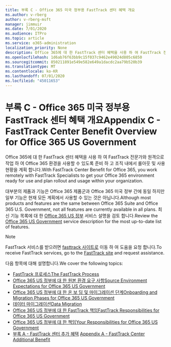 ```yaml
---
title: 부록 C - Office 365 미국 정부용 FastTrack 센터 혜택 개요
ms.author: v-rberg
author: v-rberg-msft
manager: jimmuir
ms.date: 7/01/2020
ms.audience: ITPro
ms.topic: article
ms.service: o365-administration
localization_priority: None
description: Office 365에 대 한 FastTrack 센터 혜택을 사용 하 여 FastTrack 전문가와 원격으로 작업 하 여 Office 365 환경을 사용할 수 있도록 준비 하 고 조직 내에서 롤아웃 및 사용 현황을 계획 합니다.
ms.openlocfilehash: 1d6ab76f63bb9c15f037c9462e49024d805c6850
ms.sourcegitcommit: 850211891e549e582e649a1dacdc2aa79b520b39
ms.translationtype: MT
ms.contentlocale: ko-KR
ms.lasthandoff: 07/01/2020
ms.locfileid: "45011653"
---
```

# <a name="appendix-c---fasttrack-center-benefit-overview-for-office-365-us-government"></a><span data-ttu-id="2be57-103">부록 C - Office 365 미국 정부용 FastTrack 센터 혜택 개요</span><span class="sxs-lookup"><span data-stu-id="2be57-103">Appendix C - FastTrack Center Benefit Overview for Office 365 US Government</span></span>

<span data-ttu-id="2be57-104">Office 365에 대 한 FastTrack 센터 혜택을 사용 하 여 FastTrack 전문가와 원격으로 작업 하 여 Office 365 환경을 사용할 수 있도록 준비 하 고 조직 내에서 롤아웃 및 사용 현황을 계획 합니다.</span><span class="sxs-lookup"><span data-stu-id="2be57-104">With FastTrack Center Benefit for Office 365, you work remotely with FastTrack Specialists to get your Office 365 environment ready for use and plan rollout and usage within your organization.</span></span> 
  
<span data-ttu-id="2be57-105">대부분의 제품과 기능은 Office 365 제품군과 Office 365 미국 정부 간에 동일 하지만 일부 기능은 현재 모든 계획에서 사용할 수 있는 것은 아닙니다.</span><span class="sxs-lookup"><span data-stu-id="2be57-105">Although most products and features are the same between Office 365 Suite and Office 365 U.S. Government, not all features are currently available in all plans.</span></span> <span data-ttu-id="2be57-106">최신 기능 목록에 대 한 [Office 365 US 정부](https://aka.ms/aboutgovcloud) 서비스 설명을 검토 합니다.</span><span class="sxs-lookup"><span data-stu-id="2be57-106">Review the [Office 365 US Government](https://aka.ms/aboutgovcloud) service description for the most up-to-date list of features.</span></span>

> [!NOTE]
> <span data-ttu-id="2be57-107">FastTrack 서비스를 받으려면 [fasttrack 사이트로](https://go.microsoft.com/fwlink/?linkid=780698) 이동 하 여 도움을 요청 합니다.</span><span class="sxs-lookup"><span data-stu-id="2be57-107">To receive FastTrack services, go to the [FastTrack site](https://go.microsoft.com/fwlink/?linkid=780698) and request assistance.</span></span>  

<span data-ttu-id="2be57-108">다음 항목에 대해 설명합니다.</span><span class="sxs-lookup"><span data-stu-id="2be57-108">We cover the following topics:</span></span>
- [<span data-ttu-id="2be57-109">FastTrack 프로세스</span><span class="sxs-lookup"><span data-stu-id="2be57-109">The FastTrack Process</span></span>](O365-fasttrack-process.md) 
- [<span data-ttu-id="2be57-110">Office 365 US 정부에 대 한 원본 환경 요구 사항</span><span class="sxs-lookup"><span data-stu-id="2be57-110">Source Environment Expectations for Office 365 US Government</span></span>](US-Gov-appendix-source-environment-expectations.md)   
- [<span data-ttu-id="2be57-111">Office 365 US 정부에 대 한 온 보 딩 및 마이그레이션 단계</span><span class="sxs-lookup"><span data-stu-id="2be57-111">Onboarding and Migration Phases for Office 365 US Government</span></span>](US-Gov-appendix-onboarding-and-migration.md)
- [<span data-ttu-id="2be57-112">데이터 마이그레이션</span><span class="sxs-lookup"><span data-stu-id="2be57-112">Data Migration</span></span>](O365-data-migration.md)    
- [<span data-ttu-id="2be57-113">Office 365 US 정부에 대 한 FastTrack 책임</span><span class="sxs-lookup"><span data-stu-id="2be57-113">FastTrack Responsibilities for Office 365 US Government</span></span>](US-Gov-appendix-fasttrack-responsibilities.md)   
- [<span data-ttu-id="2be57-114">Office 365 US 정부에 대 한 책임</span><span class="sxs-lookup"><span data-stu-id="2be57-114">Your Responsibilities for Office 365 US Government</span></span>](US-Gov-appendix-your-responsibilities.md)    
- <span data-ttu-id="2be57-115">[부록 A - FastTrack 센터 추가 혜택](O365-fasttrack-additional-benefits.md) </span><span class="sxs-lookup"><span data-stu-id="2be57-115">[Appendix A - FastTrack Center Additional Benefit](O365-fasttrack-additional-benefits.md)</span></span>
